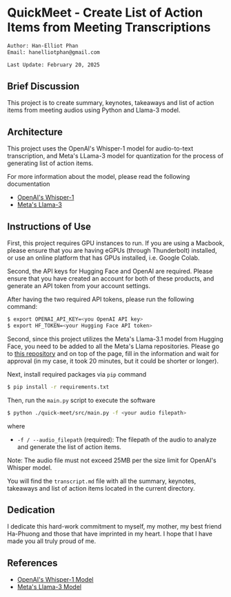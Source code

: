 # QuickMeet - Create List of Action Items from Meeting Transcriptions

```bash
Author: Han-Elliot Phan
Email: hanelliotphan@gmail.com

Last Update: February 20, 2025
```

## Brief Discussion
This project is to create summary, keynotes, takeaways and list of action items 
from meeting audios using Python and Llama-3 model.

## Architecture
This project uses the OpenAI's Whisper-1 model for audio-to-text transcription, 
and Meta's LLama-3 model for quantization for the process of generating list of 
action items.

For more information about the model, please read the following documentation
- [OpenAI's Whisper-1](https://platform.openai.com/docs/guides/speech-to-text)
- [Meta's Llama-3](https://huggingface.co/meta-llama/Llama-3.1-8B-Instruct)

## Instructions of Use

First, this project requires GPU instances to run. If you are using a Macbook, 
please ensure that you are having eGPUs (through Thunderbolt) installed, or use 
an online platform that has GPUs installed, i.e. Google Colab.

Second, the API keys for Hugging Face and OpenAI are required. Please ensure that 
you have created an account for both of these products, and generate an API 
token from your account settings.

After having the two required API tokens, please run the following command:
```bash
$ export OPENAI_API_KEY=<you OpenAI API key>
$ export HF_TOKEN=<your Hugging Face API token>
```

Second, since this project utilizes the Meta's Llama-3.1 model from Hugging Face, 
you need to be added to all the Meta's Llama repositories. Please go to 
[this repository](https://huggingface.co/meta-llama/Llama-3.1-8B-Instruct) and 
on top of the page, fill in the information and wait for approval (in my case, 
it took 20 minutes, but it could be shorter or longer).

Next, install required packages via `pip` command
```bash
$ pip install -r requirements.txt
```

Then, run the `main.py` script to execute the software
```bash
$ python ./quick-meet/src/main.py -f <your audio filepath>
```

where
- `-f / --audio_filepath` (required): The filepath of the audio to analyze and generate the list of action items.

Note: The audio file must not exceed 25MB per the size limit for OpenAI's Whisper model.

You will find the `transcript.md` file with all the summary, keynotes, takeaways and list of action items located 
in the current directory.

## Dedication
I dedicate this hard-work commitment to myself, my mother, my best friend Ha-Phuong and those that have imprinted in my heart. I hope that I have made you all truly proud of me.

## References
- [OpenAI's Whisper-1 Model](https://platform.openai.com/docs/guides/speech-to-text)
- [Meta's Llama-3 Model](https://huggingface.co/meta-llama/Llama-3.1-8B-Instruct)
